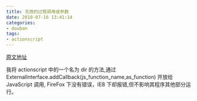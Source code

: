 ```yaml
---
title: 无效的过程调用或参数
date: 2010-07-16 13:41:14
categories:
- douban
tags:
- actionscript
---
```


<!-- more -->

[原文地址](https://www.douban.com/note/80888634/)

我将 actionscript 中的一个名为 dir 的方法,通过 ExternalInterface.addCallback(js_function_name,as_function) 开放给 JavaScript 调用, FireFox 下没有错误，IE8 下却报错,但不影响其程序其他部分运行。